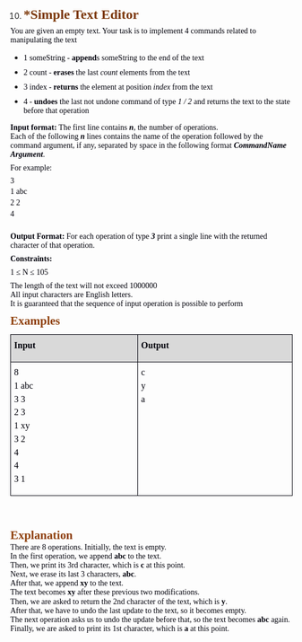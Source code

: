 <OL START=10>
	<LI><P CLASS="western" STYLE="margin-top: 0.08in; margin-bottom: 0.06in; line-height: 115%; page-break-inside: avoid; page-break-after: avoid">
	<FONT COLOR="#7c380a"><FONT FACE="Calibri, serif"><FONT SIZE=5><B>*Simple
	Text Editor</B></FONT></FONT></FONT></P>
</OL>
<P CLASS="western" STYLE="margin-top: 0.06in; margin-bottom: 0.08in; line-height: 115%">
<FONT COLOR="#00000a"><FONT FACE="Calibri, serif">You are given an
empty text. Your task is to implement 4 commands related to
manipulating the text</FONT></FONT></P>
<UL>
	<LI><P CLASS="western" STYLE="margin-top: 0.06in; margin-bottom: 0.08in; line-height: 115%">
	<FONT COLOR="#00000a"><FONT FACE="Calibri, serif">1 someString -
	</FONT></FONT><FONT COLOR="#00000a"><FONT FACE="Calibri, serif"><B>append</B></FONT></FONT><FONT COLOR="#00000a"><FONT FACE="Calibri, serif">s
	someString to the end of the text</FONT></FONT></P>
	<LI><P CLASS="western" STYLE="margin-top: 0.06in; margin-bottom: 0.08in; line-height: 115%">
	<FONT COLOR="#00000a"><FONT FACE="Calibri, serif">2 count - </FONT></FONT><FONT COLOR="#00000a"><FONT FACE="Calibri, serif"><B>erases</B></FONT></FONT><FONT COLOR="#00000a"><FONT FACE="Calibri, serif">
	the last </FONT></FONT><FONT COLOR="#00000a"><FONT FACE="Calibri, serif"><I>count
	</I></FONT></FONT><FONT COLOR="#00000a"><FONT FACE="Calibri, serif">elements
	from the text</FONT></FONT></P>
	<LI><P CLASS="western" STYLE="margin-top: 0.06in; margin-bottom: 0.08in; line-height: 115%">
	<FONT COLOR="#00000a"><FONT FACE="Calibri, serif">3 index - </FONT></FONT><FONT COLOR="#00000a"><FONT FACE="Calibri, serif"><B>returns</B></FONT></FONT><FONT COLOR="#00000a"><FONT FACE="Calibri, serif">
	the element at position </FONT></FONT><FONT COLOR="#00000a"><FONT FACE="Calibri, serif"><I>index
	</I></FONT></FONT><FONT COLOR="#00000a"><FONT FACE="Calibri, serif">from
	the text</FONT></FONT></P>
	<LI><P CLASS="western" STYLE="margin-top: 0.06in; margin-bottom: 0.08in; line-height: 115%">
	<FONT COLOR="#00000a"><FONT FACE="Calibri, serif">4 - </FONT></FONT><FONT COLOR="#00000a"><FONT FACE="Calibri, serif"><B>undoes</B></FONT></FONT><FONT COLOR="#00000a"><FONT FACE="Calibri, serif">
	the last not undone command of type </FONT></FONT><FONT COLOR="#00000a"><FONT FACE="Calibri, serif"><I>1
	/ 2 </I></FONT></FONT><FONT COLOR="#00000a"><FONT FACE="Calibri, serif">and
	returns the text to the state before that operation</FONT></FONT></P>
</UL>
<P CLASS="western" STYLE="margin-top: 0.06in; margin-bottom: 0.08in; line-height: 115%">
<FONT COLOR="#00000a"><FONT FACE="Calibri, serif"><B>Input format:
</B></FONT></FONT><FONT COLOR="#00000a"><FONT FACE="Calibri, serif"><SPAN STYLE="background: #ffffff">T</SPAN></FONT></FONT><FONT COLOR="#00000a"><FONT FACE="Calibri, serif">he
first line contains </FONT></FONT><FONT COLOR="#00000a"><FONT FACE="Calibri, serif"><I><B>n</B></I></FONT></FONT><FONT COLOR="#00000a"><FONT FACE="Calibri, serif">,
the number of operations. </FONT></FONT><FONT COLOR="#00000a"><FONT FACE="Calibri, serif"><BR></FONT></FONT><FONT COLOR="#00000a"><FONT FACE="Calibri, serif">Each
of the following </FONT></FONT><FONT COLOR="#00000a"><FONT FACE="Calibri, serif"><I><B>n</B></I></FONT></FONT><FONT COLOR="#00000a"><FONT FACE="Calibri, serif">
lines contains the name of the operation followed by the command
argument, if any, separated by space in the following format
</FONT></FONT><FONT COLOR="#00000a"><FONT FACE="Calibri, serif"><I><B>CommandName
Argument</B></I></FONT></FONT><FONT COLOR="#00000a"><FONT FACE="Calibri, serif">.
</FONT></FONT>
</P>
<P CLASS="western" STYLE="margin-top: 0.06in; margin-bottom: 0.08in; line-height: 115%">
<FONT COLOR="#00000a"><FONT FACE="Calibri, serif">For example:</FONT></FONT></P>
<P CLASS="western" STYLE="margin-top: 0.06in; margin-bottom: 0in; line-height: 100%">
<FONT COLOR="#00000a"><FONT FACE="Calibri, serif">3</FONT></FONT></P>
<P CLASS="western" STYLE="margin-top: 0.06in; margin-bottom: 0in; line-height: 100%">
<FONT COLOR="#00000a"><FONT FACE="Calibri, serif">1 abc</FONT></FONT></P>
<P CLASS="western" STYLE="margin-top: 0.06in; margin-bottom: 0in; line-height: 100%">
<FONT COLOR="#00000a"><FONT FACE="Calibri, serif">2 2</FONT></FONT></P>
<P CLASS="western" STYLE="margin-top: 0.06in; margin-bottom: 0in; line-height: 100%">
<FONT COLOR="#00000a"><FONT FACE="Calibri, serif">4</FONT></FONT></P>
<P CLASS="western" STYLE="margin-top: 0.06in; margin-bottom: 0in; line-height: 100%">
<BR>
</P>
<P CLASS="western" STYLE="margin-top: 0.06in; margin-bottom: 0.08in; line-height: 115%">
<FONT COLOR="#00000a"><FONT FACE="Calibri, serif"><B>Output Format:
</B></FONT></FONT><FONT COLOR="#00000a"><FONT FACE="Calibri, serif">For
each operation of type </FONT></FONT><FONT COLOR="#00000a"><FONT FACE="Calibri, serif"><I><B>3
</B></I></FONT></FONT><FONT COLOR="#00000a"><FONT FACE="Calibri, serif">print
a single line with the returned character of that operation.</FONT></FONT></P>
<P CLASS="western" STYLE="margin-top: 0.06in; margin-bottom: 0.08in; line-height: 115%">
<FONT COLOR="#00000a"><FONT FACE="Calibri, serif"><B>Constraints: </B></FONT></FONT>
</P>
<P CLASS="western" STYLE="margin-top: 0.06in; margin-bottom: 0.08in; line-height: 115%">
<FONT COLOR="#00000a"><FONT FACE="Calibri, serif">1 ≤ N ≤ </FONT></FONT><FONT COLOR="#00000a"><FONT FACE="Calibri, serif">105</FONT></FONT></P>
<P CLASS="western" STYLE="margin-top: 0.06in; margin-bottom: 0.08in; line-height: 115%">
<FONT COLOR="#00000a"><FONT FACE="Calibri, serif">The length of the
text will not exceed 1000000 </FONT></FONT><FONT COLOR="#00000a"><FONT FACE="Calibri, serif"><BR></FONT></FONT><FONT COLOR="#00000a"><FONT FACE="Calibri, serif">All
input characters are English letters. </FONT></FONT><FONT COLOR="#00000a"><FONT FACE="Calibri, serif"><BR></FONT></FONT><FONT COLOR="#00000a"><FONT FACE="Calibri, serif">It
is guaranteed that the sequence of input operation is possible to
perform</FONT></FONT></P>
<P CLASS="western" ALIGN=JUSTIFY STYLE="margin-bottom: 0.03in; line-height: 115%; page-break-inside: avoid; page-break-after: avoid">
<FONT COLOR="#8f400b"><FONT FACE="Calibri, serif"><FONT SIZE=4 STYLE="font-size: 16pt"><B>Examples</B></FONT></FONT></FONT></P>
<TABLE WIDTH=677 CELLPADDING=4 CELLSPACING=0>
	<COL WIDTH=296>
	<COL WIDTH=363>
	<TR VALIGN=TOP>
		<TD WIDTH=296 BGCOLOR="#d9d9d9" STYLE="border: 1px solid #00000a; padding-top: 0.04in; padding-bottom: 0.04in; padding-left: 0.06in; padding-right: 0.06in">
			<P CLASS="western" ALIGN=JUSTIFY STYLE="margin-top: 0.06in"><FONT COLOR="#00000a"><FONT FACE="Calibri, serif"><FONT SIZE=3><B>Input</B></FONT></FONT></FONT></P>
		</TD>
		<TD WIDTH=363 BGCOLOR="#d9d9d9" STYLE="border: 1px solid #00000a; padding-top: 0.04in; padding-bottom: 0.04in; padding-left: 0.06in; padding-right: 0.06in">
			<P CLASS="western" ALIGN=JUSTIFY STYLE="margin-top: 0.06in"><FONT COLOR="#00000a"><FONT FACE="Calibri, serif"><FONT SIZE=3><B>Output</B></FONT></FONT></FONT></P>
		</TD>
	</TR>
	<TR VALIGN=TOP>
		<TD WIDTH=296 STYLE="border: 1px solid #00000a; padding-top: 0.04in; padding-bottom: 0.04in; padding-left: 0.06in; padding-right: 0.06in">
			<P CLASS="western" STYLE="margin-top: 0.06in; margin-bottom: 0in"><FONT COLOR="#00000a"><FONT FACE="Consolas, serif">8</FONT></FONT></P>
			<P CLASS="western" STYLE="margin-top: 0.06in; margin-bottom: 0in"><FONT COLOR="#00000a"><FONT FACE="Consolas, serif">1
			abc</FONT></FONT></P>
			<P CLASS="western" STYLE="margin-top: 0.06in; margin-bottom: 0in"><FONT COLOR="#00000a"><FONT FACE="Consolas, serif">3
			3</FONT></FONT></P>
			<P CLASS="western" STYLE="margin-top: 0.06in; margin-bottom: 0in"><FONT COLOR="#00000a"><FONT FACE="Consolas, serif">2
			3</FONT></FONT></P>
			<P CLASS="western" STYLE="margin-top: 0.06in; margin-bottom: 0in"><FONT COLOR="#00000a"><FONT FACE="Consolas, serif">1
			xy</FONT></FONT></P>
			<P CLASS="western" STYLE="margin-top: 0.06in; margin-bottom: 0in"><FONT COLOR="#00000a"><FONT FACE="Consolas, serif">3
			2</FONT></FONT></P>
			<P CLASS="western" STYLE="margin-top: 0.06in; margin-bottom: 0in"><FONT COLOR="#00000a"><FONT FACE="Consolas, serif">4</FONT></FONT></P>
			<P CLASS="western" STYLE="margin-top: 0.06in; margin-bottom: 0in"><FONT COLOR="#00000a"><FONT FACE="Consolas, serif">4
			</FONT></FONT>
			</P>
			<P CLASS="western" STYLE="margin-top: 0.06in"><FONT COLOR="#00000a"><FONT FACE="Consolas, serif">3
			1</FONT></FONT></P>
		</TD>
		<TD WIDTH=363 STYLE="border: 1px solid #00000a; padding-top: 0.04in; padding-bottom: 0.04in; padding-left: 0.06in; padding-right: 0.06in">
			<P CLASS="western" ALIGN=JUSTIFY STYLE="margin-top: 0.06in; margin-bottom: 0in">
			<FONT COLOR="#00000a"><FONT FACE="Consolas, serif">c</FONT></FONT></P>
			<P CLASS="western" ALIGN=JUSTIFY STYLE="margin-top: 0.06in; margin-bottom: 0in">
			<FONT COLOR="#00000a"><FONT FACE="Consolas, serif">y</FONT></FONT></P>
			<P CLASS="western" ALIGN=JUSTIFY STYLE="margin-top: 0.06in"><FONT COLOR="#00000a"><FONT FACE="Consolas, serif">a</FONT></FONT></P>
		</TD>
	</TR>
</TABLE>
<P CLASS="western" STYLE="margin-top: 0.06in; margin-bottom: 0.08in; line-height: 115%">
<BR><BR>
</P>
<P CLASS="western" ALIGN=JUSTIFY STYLE="margin-bottom: 0.03in; line-height: 115%; page-break-inside: avoid; page-break-after: avoid">
<FONT COLOR="#8f400b"><FONT FACE="Calibri, serif"><FONT SIZE=4 STYLE="font-size: 16pt"><B>Explanation</B></FONT></FONT></FONT></P>
<P CLASS="western" STYLE="margin-top: 0.06in; margin-bottom: 0.08in; line-height: 115%"><A NAME="_GoBack"></A>
<FONT COLOR="#00000a"><FONT FACE="Calibri, serif">There
are&nbsp;8&nbsp;operations. Initially,&nbsp;the text&nbsp;is
empty.&nbsp;<BR>In the first operation, we append&nbsp;</FONT></FONT><FONT COLOR="#00000a"><FONT FACE="Calibri, serif"><B>abc</B></FONT></FONT><FONT COLOR="#00000a"><FONT FACE="Calibri, serif">
to&nbsp;the text.&nbsp;<BR>Then, we print its&nbsp;3rd&nbsp;character,</FONT></FONT><FONT COLOR="#00000a"><FONT FACE="Calibri, serif"><B>
</B></FONT></FONT><FONT COLOR="#00000a"><FONT FACE="Calibri, serif">which
is&nbsp;</FONT></FONT><FONT COLOR="#00000a"><FONT FACE="Calibri, serif"><B>c</B></FONT></FONT><FONT COLOR="#00000a"><FONT FACE="Calibri, serif">&nbsp;at
this point.&nbsp;<BR>Next, we erase its
last&nbsp;3&nbsp;characters,&nbsp;</FONT></FONT><FONT COLOR="#00000a"><FONT FACE="Calibri, serif"><B>abc</B></FONT></FONT><FONT COLOR="#00000a"><FONT FACE="Calibri, serif">.&nbsp;<BR>After
that, we append&nbsp;</FONT></FONT><FONT COLOR="#00000a"><FONT FACE="Calibri, serif"><B>xy</B></FONT></FONT><FONT COLOR="#00000a"><FONT FACE="Calibri, serif">
to the text.&nbsp;<BR>The text&nbsp;becomes&nbsp;</FONT></FONT><FONT COLOR="#00000a"><FONT FACE="Calibri, serif"><B>xy</B></FONT></FONT><FONT COLOR="#00000a"><FONT FACE="Calibri, serif">&nbsp;after
these previous two modifications.&nbsp;<BR>Then, we are asked to
return the&nbsp;2nd&nbsp;character of&nbsp;the text, which
is&nbsp;</FONT></FONT><FONT COLOR="#00000a"><FONT FACE="Calibri, serif"><B>y</B></FONT></FONT><FONT COLOR="#00000a"><FONT FACE="Calibri, serif">.<BR>After
that, we have to undo the last update to&nbsp;the text, so&nbsp;it&nbsp;becomes
empty.<BR>The next operation asks us to undo the update before that,
so&nbsp;the text&nbsp;becomes&nbsp;</FONT></FONT><FONT COLOR="#00000a"><FONT FACE="Calibri, serif"><B>abc</B></FONT></FONT><FONT COLOR="#00000a"><FONT FACE="Calibri, serif">&nbsp;again.&nbsp;<BR>Finally,
we are asked to print its&nbsp;1st&nbsp;character, which is&nbsp;</FONT></FONT><FONT COLOR="#00000a"><FONT FACE="Calibri, serif"><B>a</B></FONT></FONT><FONT COLOR="#00000a"><FONT FACE="Calibri, serif">&nbsp;at
this point.</FONT></FONT></P>